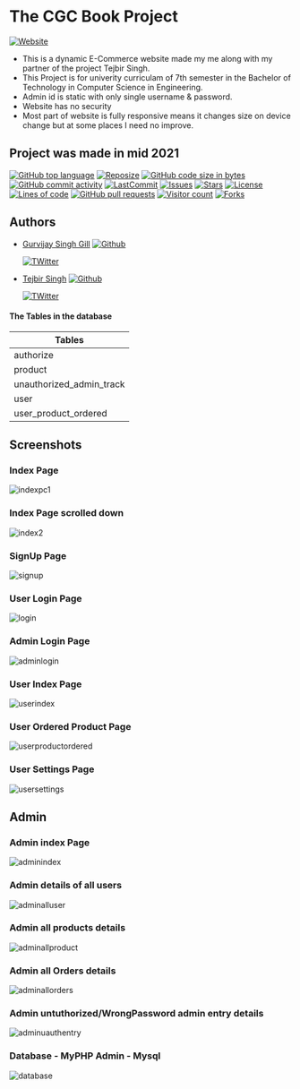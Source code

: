 
# The CGC Book Project
 [![Website](https://img.shields.io/website?down_color=red&down_message=down&up_message=live&url=http%3A%2F%2Fbookcgc.epizy.com%2F)](https://bookcgc.epizy.com/)
 
 
- This is a dynamic E-Commerce website made my me along with my 
partner of the project Tejbir Singh.
- This Project is for univerity curriculam of 7th semester in the Bachelor of 
Technology in Computer Science in Engineering.
- Admin id is static with only single username & password.
- Website has no security
- Most part of website is fully responsive means it changes size on device change but at some places I need no improve.






## Project was made in mid 2021

 [![GitHub top language](https://img.shields.io/github/languages/top/gillgurvijay01/cgc-book-project)]()
 [![Reposize](https://img.shields.io/github/repo-size/gillgurvijay01/cgc-book-project?label=Size%20of%20Project)]()
 [![GitHub code size in bytes](https://img.shields.io/github/languages/code-size/GILLGURVIJAY01/CGC-BOOK-PROJECT)]()
 [![GitHub commit activity](https://img.shields.io/github/commit-activity/m/gillgurvijay01/CGC-Book-Project)]()
 [![LastCommit](https://img.shields.io/github/last-commit/gillgurvijay01/cgc-book-project)]()
 [![Issues](https://img.shields.io/github/issues/gillgurvijay01/CGC-Book-Project)]()
 [![Stars](https://img.shields.io/github/stars/gillgurvijay01/CGC-Book-Project)]()
 [![License](https://img.shields.io/github/license/gillgurvijay01/CGC-Book-Project)]()
 [![Lines of code](https://img.shields.io/tokei/lines/github/gillgurvijay01/cgc-book-project)]()
 [![GitHub pull requests](https://img.shields.io/github/issues-pr/gillgurvijay01/cgc-book-project)]()
 [![Visitor count](https://shields-io-visitor-counter.herokuapp.com/badge?page=gillgurvijay01.cgc-book-project)]()
 [![Forks](https://img.shields.io/github/forks/gillgurvijay01/cgc-book-project?style=social)]()
 
 
## Authors

- [Gurvijay Singh Gill](https://www.github.com/gillgurvijay01)  [![Github](https://img.shields.io/github/followers/gillgurvijay01?style=social)](https://github.com/login?return_to=https%3A%2F%2Fgithub.com%2Fgillgurvijay01)
  
  [![TWitter](https://img.shields.io/twitter/follow/gillgurvijay01?style=social)](https://twitter.com/gillgurvijay01)

- [Tejbir Singh](https://www.github.com/tejbirsingh7878)  [![Github](https://img.shields.io/github/followers/tejbirsingh7878?style=social)](https://github.com/login?return_to=https%3A%2F%2Fgithub.com%2Ftejbirsingh7878)


  [![TWitter](https://img.shields.io/twitter/follow/TejbirSingh7878?style=social)](https://twitter.com/tejbirsingh7878)
 


#### The Tables in the database 


| Tables                    |
| ------------------------- |
| authorize                 |
| product                   |
| unauthorized_admin_track  |
| user                      |
| user_product_ordered      |




  
## Screenshots
### Index Page
![indexpc1](https://user-images.githubusercontent.com/67116971/131243329-61b9fc91-69a3-4bcb-bc3a-1a95746e5f5c.png)

### Index Page scrolled down
![index2](https://user-images.githubusercontent.com/67116971/131243340-9579783b-4fdd-412c-91c1-da939f555eb1.png)

### SignUp Page
![signup](https://user-images.githubusercontent.com/67116971/131243341-30ff36f8-603e-43e5-bcdc-69812ed445df.png)

### User Login Page
![login](https://user-images.githubusercontent.com/67116971/131243344-e6f5d60b-8375-4bb4-83fc-e59b0aef0aa2.png)

### Admin Login Page
![adminlogin](https://user-images.githubusercontent.com/67116971/131243345-63a9f748-59b3-4487-99df-01711d9a6748.png)

### User Index Page
![userindex](https://user-images.githubusercontent.com/67116971/131243347-42986d49-0842-437b-89e2-6004f1cbaa6a.png)

### User Ordered Product Page
![userproductordered](https://user-images.githubusercontent.com/67116971/131243349-afa399ba-11e3-4ea1-93c0-28d8abc8ada2.png)


### User Settings Page
![usersettings](https://user-images.githubusercontent.com/67116971/131243352-8b85dca9-608e-4e68-abde-3217e8f42bc8.png)

## Admin

### Admin index Page
![adminindex](https://user-images.githubusercontent.com/67116971/131243353-6db7d2f1-de85-4685-a642-45db32ca71df.png)

### Admin details of all users
![adminalluser](https://user-images.githubusercontent.com/67116971/131243356-cf1c72f5-4aa2-4963-821d-47abc32519a2.png)

### Admin all products details
![adminallproduct](https://user-images.githubusercontent.com/67116971/131243358-c66d2356-18c5-4315-9e60-f698dcd99a96.png)

### Admin all Orders details
![adminallorders](https://user-images.githubusercontent.com/67116971/131243360-ed444fb4-b4f1-41ab-a0b3-518c38b3f5e2.png)

### Admin untuthorized/WrongPassword admin entry details
![adminuauthentry](https://user-images.githubusercontent.com/67116971/131243362-52e13db1-ab80-4f01-a2c2-3c6aa519ae78.png)

### Database - MyPHP Admin - Mysql
![database](https://user-images.githubusercontent.com/67116971/131243393-d9df90cf-5364-4c18-8af6-81d3df3d7e97.png)


  
